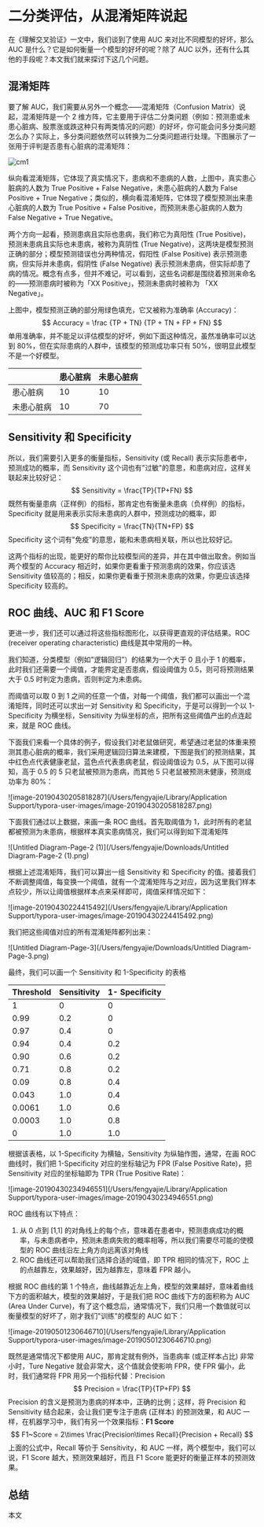 # 二分类评估，从混淆矩阵说起

在《理解交叉验证》一文中，我们谈到了使用 AUC 来对比不同模型的好坏，那么 AUC 是什么？它是如何衡量一个模型的好坏的呢？除了 AUC 以外，还有什么其他的手段呢？本文我们就来探讨下这几个问题。

## 混淆矩阵

要了解 AUC，我们需要从另外一个概念——混淆矩阵（Confusion Matrix）说起，混淆矩阵是一个 2 维方阵，它主要用于评估二分类问题（例如：预测患或未患心脏病、股票涨或跌这种只有两类情况的问题）的好坏，你可能会问多分类问题怎么办？实际上，多分类问题依然可以转换为二分类问题进行处理。下图展示了一张用于评判是否患有心脏病的混淆矩阵：

![cm1](/Users/fengyajie/Downloads/cm1.png)

纵向看混淆矩阵，它体现了真实情况下，患病和不患病的人数，上图中，真实患心脏病的人数为 True Positive + False Negative，未患心脏病的人数为 False Positive + True Negative；类似的，横向看混淆矩阵，它体现了模型预测出来患心脏病的人数为 True Positive + False Positive，而预测未患心脏病的人数为 False Negative + True Negative。

两个方向一起看，预测患病且实际也患病，我们称它为真阳性 (True Positive)，预测未患病且实际也未患病，被称为真阴性 (True Negative)，这两块是模型预测正确的部分；模型预测错误也分两种情况，假阳性 (False Positive) 表示预测患病，但实际并未患病，假阴性 (False Negative) 表示预测未患病，但实际却患了病的情况。概念有点多，但并不难记，可以看到，这些名词都是围绕着预测来命名的——预测患病时被称为「XX Positive」，预测未患病时被称为 「XX Negative」。

上图中，模型预测正确的部分用绿色填充，它又被称为准确率 (Accuracy)：
$$
Accuracy = \frac {TP + TN} {TP + TN + FP + FN}
$$
单用准确率，并不能足以评估模型的好坏，例如下面这种情况，虽然准确率可以达到 80%，但在实际患病的人群中，该模型的预测成功率只有 50%，很明显此模型不是一个好模型。

|            | 患心脏病 | 未患心脏病 |
| ---------- | -------- | ---------- |
| 患心脏病   | 10       | 10         |
| 未患心脏病 | 10       | 70         |

## Sensitivity 和 Specificity

所以，我们需要引入更多的衡量指标，Sensitivity (或 Recall) 表示实际患者中，预测成功的概率，而 Sensitivity 这个词也有"过敏"的意思，和患病对应，这样关联起来比较好记：
$$
Sensitivity = \frac{TP}{TP+FN}
$$
既然有衡量患病（正样例）的指标，那肯定也有衡量未患病（负样例）的指标，Specificity 就是用来表示实际未患病的人群中，预测成功的概率，即
$$
Specificity = \frac{TN}{TN+FP}
$$
Specificity 这个词有"免疫"的意思，能和未患病相关联，所以也比较好记。

这两个指标的出现，能更好的帮你比较模型间的差异，并在其中做出取舍。例如当两个模型的 Accuracy 相近时，如果你更看重于预测患病的效果，你应该选 Sensitivity 值较高的；相反，如果你更看重于预测未患病的效果，你更应该选择 Specificity 较高的。

## ROC 曲线、AUC 和 F1 Score

更进一步，我们还可以通过将这些指标图形化，以获得更直观的评估结果。ROC (receiver operating characteristic) 曲线是其中常用的一种。

我们知道，分类模型（例如"逻辑回归”）的结果为一个大于 0 且小于 1 的概率，此时我们还需要一个阈值，才能界定是否患病，假设阈值为 0.5，则可将预测结果大于 0.5 时判定为患病，否则判定为未患病。

而阈值可以取 0 到 1 之间的任意一个值，对每一个阈值，我们都可以画出一个混淆矩阵，同时还可以求出一对 Sensitivity 和 Specificity，于是可以得到一个以 1-Specificity 为横坐标，Sensitivity 为纵坐标的点，把所有这些阈值产出的点连起来，就是 ROC 曲线。

下面我们来看一个具体的例子，假设我们对老鼠做研究，希望通过老鼠的体重来预测其患心脏病的概率，我们采用逻辑回归算法来建模，下图是我们的预测结果，其中红色点代表健康老鼠，蓝色点代表患病老鼠，假设阈值设为 0.5，从下图可以得知，高于 0.5 的 5 只老鼠被预测为患病，而其他 5 只老鼠被预测未健康，预测成功率为 80%：

![image-20190430205818287](/Users/fengyajie/Library/Application Support/typora-user-images/image-20190430205818287.png)

下面我们通过以上数据，来画一条 ROC 曲线。首先取阈值为 1，此时所有的老鼠都被预测为未患病，根据样本真实患病情况，我们可以得到如下混淆矩阵

![Untitled Diagram-Page-2 (1)](/Users/fengyajie/Downloads/Untitled Diagram-Page-2 (1).png)

根据上述混淆矩阵，我们可以算出一组 Sensitivity 和 Specificity 的值。接着我们不断调整阈值，每变换一个阈值，就有一个混淆矩阵与之对应，因为这里我们样本点较少，所以让阈值根据样本点来采样即可，阈值采样情况如下：

![image-20190430224415492](/Users/fengyajie/Library/Application Support/typora-user-images/image-20190430224415492.png)

我们把这些阈值对应的所有混淆矩阵都列出来：

![Untitled Diagram-Page-3](/Users/fengyajie/Downloads/Untitled Diagram-Page-3.png)

最终，我们可以画一个 Sensitivity 和 1-Specificity  的表格

| Threshold | Sensitivity | 1- Specificity |
| --------- | ----------- | -------------- |
| 1         | 0           | 0              |
| 0.99      | 0.2         | 0              |
| 0.97      | 0.4         | 0              |
| 0.94      | 0.4         | 0.2            |
| 0.90      | 0.6         | 0.2            |
| 0.71      | 0.8         | 0.2            |
| 0.09      | 0.8         | 0.4            |
| 0.043     | 1.0         | 0.4            |
| 0.0061    | 1.0         | 0.6            |
| 0.0003    | 1.0         | 0.8            |
| 0         | 1.0         | 1.0            |

根据该表格，以 1-Specificity 为横轴，Sensitivity 为纵轴作图，通常，在画 ROC 曲线时，我们把 1-Specificity 对应的坐标轴记为 FPR (False Positive Rate)，把 Sensitivity 对应的坐标轴即为  TPR (True Positive Rate)：

![image-20190430234946551](/Users/fengyajie/Library/Application Support/typora-user-images/image-20190430234946551.png)

ROC 曲线有以下特点：

1. 从 0 点到 [1,1] 的对角线上的每个点，意味着在患者中，预测患病成功的概率，与未患病者中，预测未患病失败的概率相等，所以我们需要尽可能的使模型的 ROC 曲线沿左上角方向远离该对角线
2. ROC 曲线还可以帮助我们选择合适的域值，即 TPR 相同的情况下，ROC 上的点越靠左，效果越好，因为越靠左，意味着 FPR 越小。

根据 ROC 曲线的第 1 个特点，曲线越靠近左上角，模型的效果越好，意味着曲线下方的面积越大，模型的效果越好，于是我们把 ROC 曲线下方的面积称为 AUC (Area Under Curve)，有了这个概念后，通常情况下，我们只用一个数值就可以衡量模型的好坏了，刚才我们"训练"的模型的 AUC 如下：

![image-20190501230646710](/Users/fengyajie/Library/Application Support/typora-user-images/image-20190501230646710.png)

既然是通常情况下都使用 AUC，那肯定就有例外，当患病率 (或正样本占比)  非常小时，Ture Negative 就会非常大，这个值就会使影响 FPR，使 FPR 偏小，此时，我们通常将 FPR 用另一个指标代替：Precision
$$
Precision = \frac{TP}{TP+FP}
$$
Precision 的含义是预测为患病的样本中，正确的比例；这样，将 Precision 和 Sensitivity 结合起来，会让我们更专注于患病 (正样本) 的预测效果，和 AUC 一样，在机器学习中，我们有另一个效果指标：**F1 Score**
$$
F1~Score = 2\times \frac{Precision\times Recall}{Precision + Recall}
$$
上面的公式中，Recall 等价于 Sensitivity，和 AUC 一样，两个模型中，我们可以说，F1 Score 越大，预测效果越好，而且 F1 Score 能更好的衡量正样本的预测效果。

## 总结

本文



